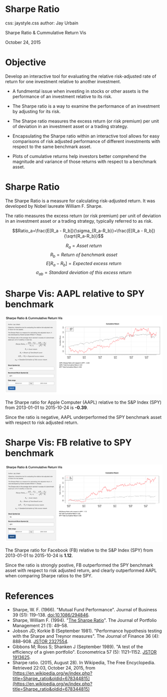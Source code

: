 <style>
.reveal {
  font-family: "Didy Bold", sans-serif;
  font-size: 32px;
  font-weight: 200;
  letter-spacing: -0.02em;
  color: #003333;
}
.reveal h3 {
  font-size: 1.5em;
  color: #25679E;
  font-weight: bold;
}
.reveal pre code {
  display: block; padding: 0.5em;
  font-size: 1.1em;
  line-height: 1.1em;
  background-color: white;
  overflow: visible;
  max-height: none;
  word-wrap: normal;
}
.reveal .slides section .slideContent {
   font-size: .8em;
}
.pt6text {
   font-size: .6em;
}
</style>

Sharpe Ratio
========================================================
css: jaystyle.css
author: Jay Urbain

Sharpe Ratio & Cummulative Return Vis

October 24, 2015

Objective
========================================================
Develop an interactive tool for evaluating the relative risk-adjusted rate of return for one investment relative to another investment.

- A fundmental issue when investing in stocks or other assets is the performance of an investment relative to its risk.
- The Sharpe ratio is a way to examine the performance of an investment by adjusting for its risk.

- The Sharpe ratio measures the excess return (or risk premium) per unit of deviation in an investment asset or a trading strategy.

- Encapsulating the Sharpe ratio within an interactive tool allows for easy comparisons of risk adjusted performance of different investments with respect to the same benchmark asset.

- Plots of cumulative returns help investors better comprehend the magnitude and variance of those returns with respect to a benchmark asset.

Sharpe Ratio
========================================================
The Sharpe Ratio is a measure for calculating risk-adjusted return. It was developed by Nobel laureate William F. Sharpe.

The ratio measures the excess return (or risk premium) per unit of deviation in an investment asset or a trading strategy, typically referred to as risk.

$$Ratio_a=\frac{E[R_a - R_b]}{\sigma_{R_a-R_b}}=\frac{E[R_a - R_b]}{\sqrt{R_a-R_b}}$$

$$R_a = Asset\ return$$
$$R_b = Return\ of\ benchmark\ asset$$
$$E[R_a - R_b] = Expected\ excess\ return$$
$$\sigma_{ab} = Standard\ deviation\ of\ this\ excess\ return$$

Sharpe Vis: AAPL relative to SPY benchmark
========================================================

![My Figure](appl_vs_spy.png)

The Sharpe ratio for Apple Computer (AAPL) relative to the S&P Index (SPY) from 2013-01-01 to 2015-10-24 is **-0.39**.

Since the ratio is negative, AAPL underperformed the SPY benchmark asset with respect to risk adjusted return.

Sharpe Vis: FB relative to SPY benchmark
========================================================

![My Figure](fb_vs_spy.png)

The Sharpe ratio for Facebook (FB) relative to the S&P Index (SPY) from 2013-01-01 to 2015-10-24 is **1.12**.

Since the ratio is strongly postive, FB outperformed the SPY benchmark asset with respect to risk adjusted return, and clearly outperformed AAPL when comparing Sharpe ratios to the SPY.

References
========================================================
- Sharpe, W. F. (1966). "Mutual Fund Performance". Journal of Business 39 (S1): 119–138. [doi:10.1086/294846](http://www.iijournals.com/doi/abs/10.3905/jpm.1994.409501).
- Sharpe, William F. (1994). "[The Sharpe Ratio](http://www.stanford.edu/~wfsharpe/art/sr/sr.htm)". The Journal of Portfolio Management 21 (1): 49–58.
- Jobson JD; Korkie B (September 1981). "Performance hypothesis testing with the Sharpe and Treynor measures". The Journal of Finance 36 (4): 888–908. [JSTOR 2327554](http://www.jstor.org/stable/2327554?&seq=1#page_scan_tab_contents).
- Gibbons M; Ross S; Shanken J (September 1989). "A test of the efficiency of a given portfolio". Econometrica 57 (5): 1121–1152. [JSTOR 1913625](https://www.jstor.org/stable/1913625?seq=1#page_scan_tab_contents).
- Sharpe ratio. (2015, August 28). In Wikipedia, The Free Encyclopedia. Retrieved 22:03, October 24, 2015, from [https://en.wikipedia.org/w/index.php?title=Sharpe_ratio&oldid=678344815](https://en.wikipedia.org/w/index.php?title=Sharpe_ratio&oldid=678344815)
